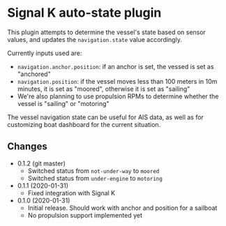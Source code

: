 Signal K auto-state plugin
==========================

This plugin attempts to determine the vessel's state based on sensor values, and updates the `navigation.state` value accordingly.

Currently inputs used are:

* `navigation.anchor.position`: if an anchor is set, the vessed is set as "anchored"
* `navigation.position`: if the vessel moves less than 100 meters in 10m minutes, it is set as "moored", otherwise it is set as "sailing"
* We're also planning to use propulsion RPMs to determine whether the vessel is "sailing" or "motoring"

The vessel navigation state can be useful for AIS data, as well as for customizing boat dashboard for the current situation.

## Changes

* 0.1.2 (git master)
  - Switched status from `not-under-way` to `moored`
  - Switched status from `under-engine` to `motoring`
* 0.1.1 (2020-01-31)
  - Fixed integration with Signal K
* 0.1.0 (2020-01-31)
  - Initial release. Should work with anchor and position for a sailboat
  - No propulsion support implemented yet
